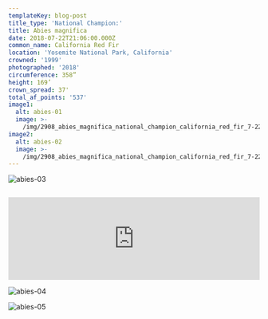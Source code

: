 ```yaml
---
templateKey: blog-post
title_type: 'National Champion:'
title: Abies magnifica
date: 2018-07-22T21:06:00.000Z
common_name: California Red Fir
location: 'Yosemite National Park, California'
crowned: '1999'
photographed: '2018'
circumference: 358”
height: 169’
crown_spread: 37'
total_af_points: '537'
image1:
  alt: abies-01
  image: >-
    /img/2908_abies_magnifica_national_champion_california_red_fir_7-22-2018_yosemite_national_park_california_american_forests_brian_kelley_base.jpg
image2:
  alt: abies-02
  image: >-
    /img/2908_abies_magnifica_national_champion_california_red_fir_7-22-2018_yosemite_national_park_california_american_forests_brian_kelley_base_horizontal_scale.jpg
---
```

![abies-03](/img/2908_abies_magnifica_national_champion_california_red_fir_7-22-2018_yosemite_national_park_california_american_forests_brian_kelley_canopy.jpg "abies-03")

![]()

<iframe width="100%" height="166" scrolling="no" frameborder="no" allow="autoplay" src="https://w.soundcloud.com/player/?url=https%3A//api.soundcloud.com/tracks/608109078&color=%23ff5500&auto_play=false&hide_related=false&show_comments=true&show_user=true&show_reposts=false&show_teaser=true"></iframe>

![abies-04](/img/2908_abies_magnifica_national_champion_california_red_fir_7-22-2018_yosemite_national_park_california_american_forests_brian_kelley_scale.jpg "abies-04")

![abies-05](/img/2908_abies_magnifica_national_champion_california_red_fir_7-22-2018_yosemite_national_park_california_american_forests_brian_kelley_full.jpg "abies-05")
